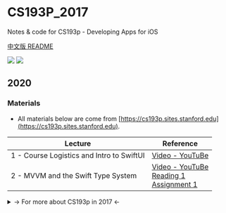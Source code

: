 # CS193P_2017

Notes &amp; code for CS193p - Developing Apps for iOS

[中文版 README](README_CN.md)

![](https://img.shields.io/badge/language-swift-orange.svg) ![](https://img.shields.io/badge/license-MIT-000000.svg)

## 2020

### Materials

- All materials below are come from [https://cs193p.sites.stanford.edu](https://cs193p.sites.stanford.edu).

| Lecture                                   | Reference                                                                                                                      |
| ----------------------------------------- | ------------------------------------------------------------------------------------------------------------------------------ |
| 1 - Course Logistics and Intro to SwiftUI | [Video - YouTuBe](https://youtu.be/jbtqIBpUG7g)                                                                                |
| 2 - MVVM and the Swift Type System        | [Video - YouTuBe](https://youtu.be/4GjXq2Sr55Q)<br>[Reading 1](2020/Materials/r1.pdf)<br>[Assignment 1](2020/Materials/a1.pdf) |

<details>
<summary>-> For more about CS193p in 2017 <-</summary>

## 2017

### Info

- Xcode 8.0+
- Swift 3.0+

### Preface

CS193P is an iOS lesson from Stanford University in Spring, 2017. You can learn it by using iTunes U.

I will share my own notes & code here. If you find some bugs, please issue me!

**Updated completely.**

### Content

#### Video

- Code
  - [Calculator](/Calculator/)
  - [CalculatorPlayground](/CalculatorPlayground.playground/)
  - [FaceIt](/FaceIt/)
  - [Cassini](/Cassini/)
  - [Smashtag](/Smashtag/)
  - [CoreDataExample](/CoreDataExample/)
  - [Asteroids](/Asteroids/)

#### Document

- Notes

  - [CS193p Lecture 03 Notes (zh-CN)](/Lecture03/)
  - [CS193p Lecture 04 Notes (zh-CN)](/Lecture04/)
  - [CS193p Lecture 05 Notes (zh-CN)](/Lecture05/)
  - [CS193p Lecture 06 Notes (zh-CN)](/Lecture06/)
  - [CS193p Lecture 07 Notes (zh-CN)](/Lecture07/)
  - [CS193p Lecture 08 Notes (zh-CN)](/Lecture08/)
  - [CS193p Lecture 10 Notes (zh-CN)](/Lecture10/)
  - [CS193p Lecture 13 Notes (zh-CN)](/Lecture13/)
  - [CS193p Lecture 16 Notes (zh-CN)](/Lecture16/)
  - [CS193p Lecture 17 Notes (zh-CN)](/Lecture17/)

- Code
  - [Lecture 03 Playground](/Lecture03/)
  - [Lecture 04 Demo](/Lecture04/)
  - [Lecture 05 Demo](/Lecture05/)
  - [Lecture 08 Demo](/Lecture08/)

<details>

## Contact Me

- [Twitter](https://twitter.com/kingcos_v)
